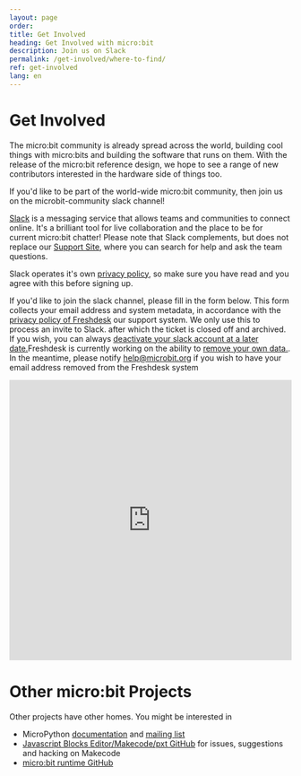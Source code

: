 ```yaml
---
layout: page
order:
title: Get Involved
heading: Get Involved with micro:bit
description: Join us on Slack
permalink: /get-involved/where-to-find/
ref: get-involved
lang: en
---
```


# Get Involved

The micro:bit community is already spread across the world, building cool things
with micro:bits and building the software that runs on them. With the release of the
micro:bit reference design, we hope to see a range of new contributors interested
in the hardware side of things too.

If you'd like to be part of the world-wide micro:bit community, then join us on
the microbit-community slack channel!

<a href="https://slack.com">Slack</a> is a messaging service that allows teams and communities to connect online. It's a brilliant tool for live collaboration and the place to be for current micro:bit chatter! Please note that Slack complements, but does not replace our <a href="http://support.microbit.org/"> Support Site</a>, where you can search for help and ask the team questions.

Slack operates it's own [privacy policy](https://slack.com/privacy-policy), so make sure you have read and you agree with this before signing up.

If you'd like to join the slack channel, please fill in the form below. This form collects your email address and system metadata, in accordance with the [privacy policy of Freshdesk](https://www.freshworks.com/privacy/) our support system. We only use this to process an invite to Slack. after which the ticket is closed off and archived. If you wish, you can always [deactivate your slack account at a later date.](https://get.slack.help/hc/en-us/articles/203953146-Deactivate-your-Slack-account)Freshdesk is currently working on the ability to [remove your own data.](https://support.freshdesk.com/support/discussions/topics/14331?page=1). In the meantime, please notify <a href="mailto:help@microbit.org">help@microbit.org</a> if you wish to have your email address removed from the Freshdesk system

<script type="text/javascript" src="http://assets.freshdesk.com/widget/freshwidget.js"></script>
<style type="text/css" media="screen, projection">
	@import url(http://assets.freshdesk.com/widget/freshwidget.css);
</style>
<iframe title="Feedback Form" class="freshwidget-embedded-form" id="freshwidget-embedded-form" src="https://support.microbit.org/widgets/feedback_widget/new?&widgetType=embedded&formTitle=Join+Slack&submitTitle=Request+to+join&submitThanks=Thanks.+This+is+a+manual+process+so+you+should+get+your+invitation+shortly.&screenshot=no&attachFile=no&searchArea=no&captcha=yes&helpdesk_ticket[description]=Please+could+I+join+the+slack+channel%3F&helpdesk_ticket[subject]=Request+to+join+Slack&helpdesk_ticket[type]=Question" scrolling="no" height="500px" width="100%" frameborder="0" >
</iframe>


# Other micro:bit Projects

Other projects have other homes. You might be interested in

* MicroPython [documentation](https://microbit-micropython.readthedocs.io/en/latest/) and [mailing list](https://mail.python.org/mailman/listinfo/microbit)
* [Javascript Blocks Editor/Makecode/pxt GitHub](https://github.com/Microsoft/pxt-microbit) for issues, suggestions and hacking on Makecode
* [micro:bit runtime GitHub](https://github.com/lancaster-university/microbit-dal/)
